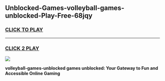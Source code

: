 
## Unblocked-Games-volleyball-games-unblocked-Play-Free-68jqy
<h3>
<a href="https://premium76.site?title=volleyball-games-unblocked&ref=09A">CLICK TO PLAY</a></h3>
<hr>

<h3>
<a href="https://premium76.site?title=volleyball-games-unblocked&ref=09A">CLICK 2 PLAY</a>
  
</h3>

<a href="https://premium76.site?title=volleyball-games-unblocked&ref=09A"><img src="https://clearcache.store/games.png"></a>


**volleyball-games-unblocked games unblocked: Your Gateway to Fun and Accessible Online Gaming**
